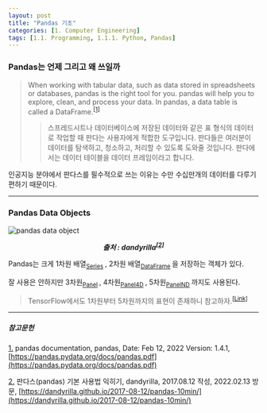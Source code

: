 ```yaml
---
layout: post
title: "Pandas 기초"
categories: [1. Computer Engineering]
tags: [1.1. Programming, 1.1.1. Python, Pandas]
---
```


### Pandas는 언제 그리고 왜 쓰일까
> When working with tabular data, such as data stored in spreadsheets or databases, pandas is the right tool for you.
pandas will help you to explore, clean, and process your data. In pandas, a data table is called a DataFrame.<sup><a href="#footnote_1_1" name="footnote_1_2">[1]</a></sup>
>> 스프레드시트나 데이터베이스에 저장된 데이터와 같은 표 형식의 데이터로 작업할 때 판다는 사용자에게 적합한 도구입니다.
판다들은 여러분이 데이터를 탐색하고, 청소하고, 처리할 수 있도록 도와줄 것입니다. 판다에서는 데이터 테이블을 데이터 프레임이라고 합니다.

인공지능 분야에서 판다스를 필수적으로 쓰는 이유는 수만 수십만개의 데이터를 다루기 편하기 때문이다.

---

### Pandas Data Objects

![pandas data object](https://dandyrilla.github.io/images/2017-08-12/fig0.png) 
<div style="text-align: center; font-weight: bold; font-style: italic">출처 : dandyrilla<sup><a href="#footnote_2_1" name="footnote_2_2">[2]</a></sup></div>

Pandas는 크게 1차원 배열<sub>[Series](https://maizer2.github.io/용어_python/2022/02/12/(Pandas)Series.html) </sub>, 2차원 배열<sub>[DataFrame](https://maizer2.github.io/용어_python/2022/02/11/(Pandas)DataFrame.html) </sub>을 저장하는 객체가 있다.  

잘 사용은 안하지만 3차원<sub>[Panel](https://pandas.pydata.org/pandas-docs/version/0.17.0/dsintro.html#panel) </sub>, 4차원<sub>[Panel4D](https://pandas.pydata.org/pandas-docs/version/0.17.0/dsintro.html#panel4d-experimental) </sub>, 5차원<sub>[PanelND](https://pandas.pydata.org/pandas-docs/version/0.17.0/dsintro.html#panelnd-experimental) </sub>까지도 사용된다.

> TensorFlow에서도 1차원부터 5차원까지의 표현이 존재하니 참고하자.<sup>[[Link]](https://maizer2.github.io/용어_인공지능/2022/01/24/신경망을-위한-데이터-표현.html) </sup>


---

##### 참고문헌

<a href="#footnote_1_2" name="footnote_1_1">1.</a> pandas documentation, pandas, Date: Feb 12, 2022 Version: 1.4.1, [https://pandas.pydata.org/docs/pandas.pdf](https://pandas.pydata.org/docs/pandas.pdf)

<a href="#footnote_2_2" name="footnote_2_1">2.</a> 판다스(pandas) 기본 사용법 익히기, dandyrilla, 2017.08.12 작성, 2022.02.13 방문, [https://dandyrilla.github.io/2017-08-12/pandas-10min/](https://dandyrilla.github.io/2017-08-12/pandas-10min/)
